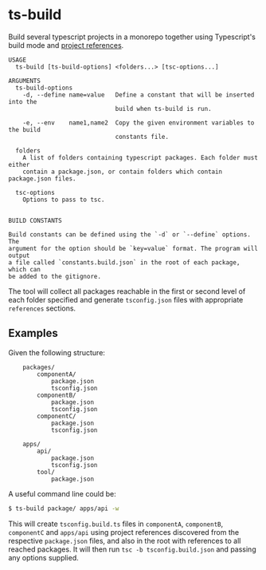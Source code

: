 # ts-build

Build several typescript projects in a monorepo together using Typescript's build mode and [project references](https://www.typescriptlang.org/docs/handbook/project-references.html).

```
USAGE
  ts-build [ts-build-options] <folders...> [tsc-options...]

ARGUMENTS
  ts-build-options
    -d, --define name=value   Define a constant that will be inserted into the
                              build when ts-build is run.

    -e, --env    name1,name2  Copy the given environment variables to the build
                              constants file.

  folders
    A list of folders containing typescript packages. Each folder must either
    contain a package.json, or contain folders which contain package.json files.

  tsc-options
    Options to pass to tsc.


BUILD CONSTANTS

Build constants can be defined using the `-d` or `--define` options. The
argument for the option should be `key=value` format. The program will output
a file called `constants.build.json` in the root of each package, which can
be added to the gitignore.
```

The tool will collect all packages reachable in the first or second level of each folder specified and generate `tsconfig.json` files with appropriate `references` sections.

## Examples

Given the following structure:

```
    packages/
        componentA/
            package.json
            tsconfig.json
        componentB/
            package.json
            tsconfig.json
        componentC/
            package.json
            tsconfig.json

    apps/
        api/
            package.json
            tsconfig.json
        tool/
            package.json
```

A useful command line could be:

```bash
$ ts-build package/ apps/api -w
```

This will create `tsconfig.build.ts` files in `componentA`, `componentB`, `componentC` and `apps/api` using project references discovered from the respective `package.json` files, and also in the root with references to all reached packages. It will then run `tsc -b tsconfig.build.json` and passing any options supplied.
